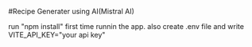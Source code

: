 #Recipe Generater using AI(Mistral AI)

run "npm install" first time runnin the app. 
also create .env file and write VITE_API_KEY="your api key"
